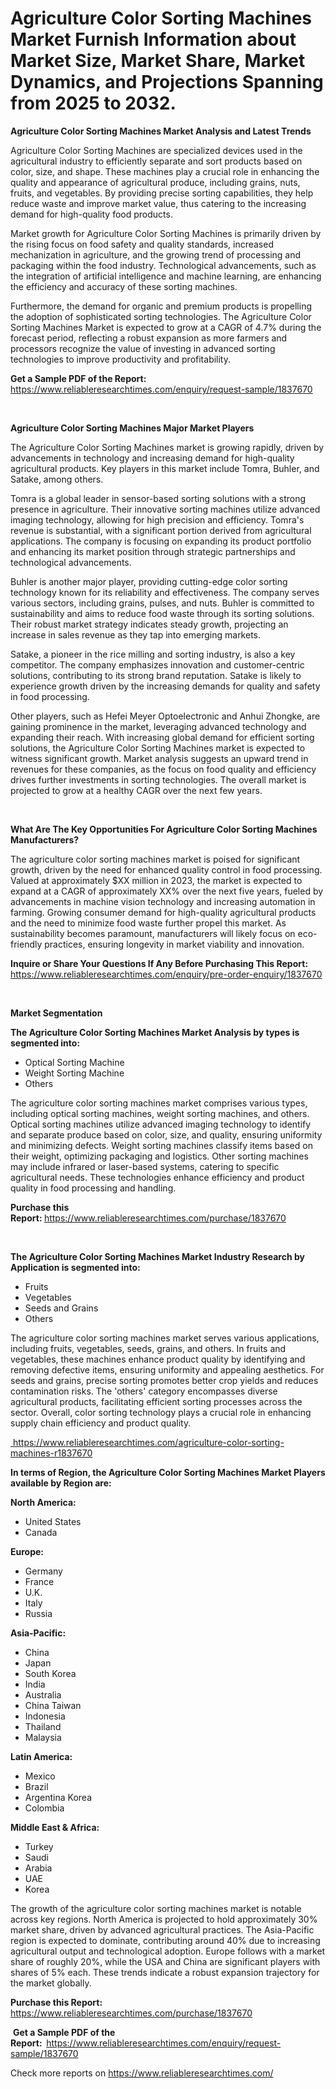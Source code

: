 <p><h1>Agriculture Color Sorting Machines Market Furnish Information about Market Size, Market Share, Market Dynamics, and Projections Spanning from 2025 to 2032.</h1></p><p><strong>Agriculture Color Sorting Machines Market Analysis and Latest Trends</strong></p>
<p><p>Agriculture Color Sorting Machines are specialized devices used in the agricultural industry to efficiently separate and sort products based on color, size, and shape. These machines play a crucial role in enhancing the quality and appearance of agricultural produce, including grains, nuts, fruits, and vegetables. By providing precise sorting capabilities, they help reduce waste and improve market value, thus catering to the increasing demand for high-quality food products.</p><p>Market growth for Agriculture Color Sorting Machines is primarily driven by the rising focus on food safety and quality standards, increased mechanization in agriculture, and the growing trend of processing and packaging within the food industry. Technological advancements, such as the integration of artificial intelligence and machine learning, are enhancing the efficiency and accuracy of these sorting machines. </p><p>Furthermore, the demand for organic and premium products is propelling the adoption of sophisticated sorting technologies. The Agriculture Color Sorting Machines Market is expected to grow at a CAGR of 4.7% during the forecast period, reflecting a robust expansion as more farmers and processors recognize the value of investing in advanced sorting technologies to improve productivity and profitability.</p></p>
<p><strong>Get a Sample PDF of the Report:&nbsp;</strong> <a href="https://www.reliableresearchtimes.com/enquiry/request-sample/1837670?utm_campaign=3361&utm_medium=2&utm_source=Github&utm_content=ia&utm_term=12042025&utm_id=agriculture-color-sorting-machines">https://www.reliableresearchtimes.com/enquiry/request-sample/1837670</a></p>
<p>&nbsp;</p>
<p><strong>Agriculture Color Sorting Machines Major Market Players</strong></p>
<p><p>The Agriculture Color Sorting Machines market is growing rapidly, driven by advancements in technology and increasing demand for high-quality agricultural products. Key players in this market include Tomra, Buhler, and Satake, among others.</p><p>Tomra is a global leader in sensor-based sorting solutions with a strong presence in agriculture. Their innovative sorting machines utilize advanced imaging technology, allowing for high precision and efficiency. Tomra's revenue is substantial, with a significant portion derived from agricultural applications. The company is focusing on expanding its product portfolio and enhancing its market position through strategic partnerships and technological advancements.</p><p>Buhler is another major player, providing cutting-edge color sorting technology known for its reliability and effectiveness. The company serves various sectors, including grains, pulses, and nuts. Buhler is committed to sustainability and aims to reduce food waste through its sorting solutions. Their robust market strategy indicates steady growth, projecting an increase in sales revenue as they tap into emerging markets.</p><p>Satake, a pioneer in the rice milling and sorting industry, is also a key competitor. The company emphasizes innovation and customer-centric solutions, contributing to its strong brand reputation. Satake is likely to experience growth driven by the increasing demands for quality and safety in food processing.</p><p>Other players, such as Hefei Meyer Optoelectronic and Anhui Zhongke, are gaining prominence in the market, leveraging advanced technology and expanding their reach. With increasing global demand for efficient sorting solutions, the Agriculture Color Sorting Machines market is expected to witness significant growth. Market analysis suggests an upward trend in revenues for these companies, as the focus on food quality and efficiency drives further investments in sorting technologies. The overall market is projected to grow at a healthy CAGR over the next few years.</p></p>
<p>&nbsp;</p>
<p><strong>What Are The Key Opportunities For Agriculture Color Sorting Machines Manufacturers?</strong></p>
<p><p>The agriculture color sorting machines market is poised for significant growth, driven by the need for enhanced quality control in food processing. Valued at approximately $XX million in 2023, the market is expected to expand at a CAGR of approximately XX% over the next five years, fueled by advancements in machine vision technology and increasing automation in farming. Growing consumer demand for high-quality agricultural products and the need to minimize food waste further propel this market. As sustainability becomes paramount, manufacturers will likely focus on eco-friendly practices, ensuring longevity in market viability and innovation.</p></p>
<p><strong>Inquire or Share Your Questions If Any Before Purchasing This Report:</strong> <a href="https://www.reliableresearchtimes.com/enquiry/pre-order-enquiry/1837670?utm_campaign=3361&utm_medium=2&utm_source=Github&utm_content=ia&utm_term=12042025&utm_id=agriculture-color-sorting-machines">https://www.reliableresearchtimes.com/enquiry/pre-order-enquiry/1837670</a></p>
<p>&nbsp;</p>
<p><strong>Market Segmentation</strong></p>
<p><strong>The Agriculture Color Sorting Machines Market Analysis by types is segmented into:</strong></p>
<p><ul><li>Optical Sorting Machine</li><li>Weight Sorting Machine</li><li>Others</li></ul></p>
<p><p>The agriculture color sorting machines market comprises various types, including optical sorting machines, weight sorting machines, and others. Optical sorting machines utilize advanced imaging technology to identify and separate produce based on color, size, and quality, ensuring uniformity and minimizing defects. Weight sorting machines classify items based on their weight, optimizing packaging and logistics. Other sorting machines may include infrared or laser-based systems, catering to specific agricultural needs. These technologies enhance efficiency and product quality in food processing and handling.</p></p>
<p><strong>Purchase this Report:&nbsp;</strong><a href="https://www.reliableresearchtimes.com/purchase/1837670?utm_campaign=3361&utm_medium=2&utm_source=Github&utm_content=ia&utm_term=12042025&utm_id=agriculture-color-sorting-machines">https://www.reliableresearchtimes.com/purchase/1837670</a></p>
<p>&nbsp;</p>
<p><strong>The Agriculture Color Sorting Machines Market Industry Research by Application is segmented into:</strong></p>
<p><ul><li>Fruits</li><li>Vegetables</li><li>Seeds and Grains</li><li>Others</li></ul></p>
<p><p>The agriculture color sorting machines market serves various applications, including fruits, vegetables, seeds, grains, and others. In fruits and vegetables, these machines enhance product quality by identifying and removing defective items, ensuring uniformity and appealing aesthetics. For seeds and grains, precise sorting promotes better crop yields and reduces contamination risks. The 'others' category encompasses diverse agricultural products, facilitating efficient sorting processes across the sector. Overall, color sorting technology plays a crucial role in enhancing supply chain efficiency and product quality.</p></p>
<p><a href="https://www.reliableresearchtimes.com/agriculture-color-sorting-machines-r1837670?utm_campaign=3361&utm_medium=2&utm_source=Github&utm_content=ia&utm_term=12042025&utm_id=agriculture-color-sorting-machines">&nbsp;https://www.reliableresearchtimes.com/agriculture-color-sorting-machines-r1837670</a></p>
<p><strong>In terms of Region, the Agriculture Color Sorting Machines Market Players available by Region are:</strong></p>
<p>
    <p> <strong> North America: </strong>
        <ul>
            <li>United States</li>
            <li>Canada</li>
        </ul>
        </p> 
    <p> <strong> Europe: </strong>
        <ul>
            <li>Germany</li>
            <li>France</li>
            <li>U.K.</li>
            <li>Italy</li>
            <li>Russia</li>
        </ul>
        </p> 
    <p> <strong> Asia-Pacific: </strong>
        <ul>
            <li>China</li>
            <li>Japan</li>
            <li>South Korea</li>
            <li>India</li>
            <li>Australia</li>
            <li>China Taiwan</li>
            <li>Indonesia</li>
            <li>Thailand</li>
            <li>Malaysia</li>
        </ul>
        </p> 
    <p> <strong> Latin America: </strong>
        <ul>
            <li>Mexico</li>
            <li>Brazil</li>
            <li>Argentina Korea</li>
            <li>Colombia</li>
        </ul>
        </p> 
    <p> <strong> Middle East & Africa: </strong>
        <ul>
            <li>Turkey</li>
            <li>Saudi</li>
            <li>Arabia</li>
            <li>UAE</li>
            <li>Korea</li>
        </ul>
    </p>
    </p>
<p><p>The growth of the agriculture color sorting machines market is notable across key regions. North America is projected to hold approximately 30% market share, driven by advanced agricultural practices. The Asia-Pacific region is expected to dominate, contributing around 40% due to increasing agricultural output and technological adoption. Europe follows with a market share of roughly 20%, while the USA and China are significant players with shares of 5% each. These trends indicate a robust expansion trajectory for the market globally.</p></p>
<p><strong>Purchase this Report: </strong><a href="https://www.reliableresearchtimes.com/purchase/1837670?utm_campaign=3361&utm_medium=2&utm_source=Github&utm_content=ia&utm_term=12042025&utm_id=agriculture-color-sorting-machines">https://www.reliableresearchtimes.com/purchase/1837670</a></p>
<p>&nbsp;<strong>Get a Sample PDF of the Report:&nbsp;&nbsp;</strong><a href="https://www.reliableresearchtimes.com/enquiry/request-sample/1837670?utm_campaign=3361&utm_medium=2&utm_source=Github&utm_content=ia&utm_term=12042025&utm_id=agriculture-color-sorting-machines">https://www.reliableresearchtimes.com/enquiry/request-sample/1837670</a></p>
<p><strong></strong></p>
<p>Check more reports on <a href="https://www.reliableresearchtimes.com/?utm_campaign=3361&utm_medium=2&utm_source=Github&utm_content=ia&utm_term=12042025&utm_id=agriculture-color-sorting-machines">https://www.reliableresearchtimes.com/</a></p>